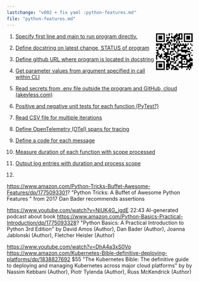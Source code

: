 ```yaml
---
lastchange: "v002 + fix yaml :python-features.md"
file: "python-features.md"
---
```


<a target="_blank" href="https://bomonike.github.io/python-features"><img align="right" width="100" height="100" alt="python-features.png" src="https://github.com/bomonike/bomonike.github.io/blob/master/images/python-features.png?raw=true" />

1. Specify first line and main to run program directly.
2. Define docstring on latest change, STATUS of program
3. Define github URL where program is located in docstring

4. Get parameter values from argument specified in call within CLI
5. Read secrets from .env file outside the program and GitHub, cloud (akeyless.com)
6. Positive and negative unit tests for each function (PyTest?)
7. Read CSV file for multiple iterations

8. Define OpenTelemetry (OTel) spans for tracing
9. Define a code for each message
10. Measure duration of each function with scope processed
11. Output log entries with duration and process scope
12.


https://www.amazon.com/Python-Tricks-Buffet-Awesome-Features/dp/1775093301?
"Python Tricks: A Buffet of Awesome Python Features " from 2017
Dan Bader recommends assertions

https://www.youtube.com/watch?v=NiUK4G_jgdE
22:43 AI-generated podcast about book
https://www.amazon.com/Python-Basics-Practical-Introduction/dp/1775093328?
"Python Basics: A Practical Introduction to Python 3rd Edition"
by David Amos (Author), Dan Bader (Author), Joanna Jablonski (Author), Fletcher Heisler (Author)

https://www.youtube.com/watch?v=DhA4a3xS0Vo
https://www.amazon.com/Kubernetes-Bible-definitive-deploying-platforms/dp/1838827692
$55 "The Kubernetes Bible: The definitive guide to deploying and managing Kubernetes across major cloud platforms" by by Nassim Kebbani (Author), Piotr Tylenda (Author), Russ McKendrick (Author)